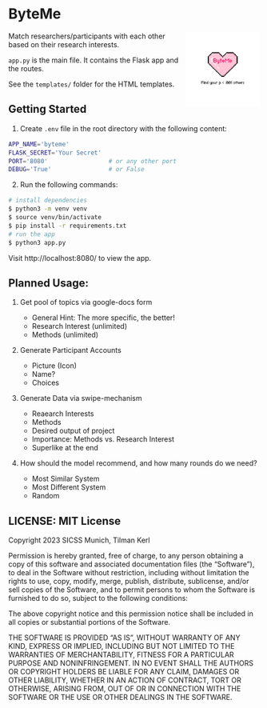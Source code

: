 


ByteMe
================

<!-- include logo -->
<img src="static/images/ByteMe Logo_phelia.png" align="right" height="150" />

Match researchers/participants with each other based on their research interests.

`app.py` is the main file. It contains the Flask app and the routes. 

See the `templates/` folder for the HTML templates.

## Getting Started

1. Create `.env` file in the root directory with the following content:

```bash
APP_NAME='byteme'
FLASK_SECRET='Your Secret' 
PORT='8080'                 # or any other port
DEBUG='True'                # or False
```

2. Run the following commands:
```bash
# install dependencies
$ python3 -m venv venv
$ source venv/bin/activate
$ pip install -r requirements.txt
# run the app
$ python3 app.py
```

Visit http://localhost:8080/ to view the app.


## Planned Usage:

1. Get pool of topics via google-docs form
   - General Hint: The more specific, the better!
   - Research Interest (unlimited)
   - Methods  (unlimited)
  
2. Generate Participant Accounts
   - Picture (Icon)
   - Name?
   - Choices 

3. Generate Data via swipe-mechanism
    - Reaearch Interests
    - Methods
    - Desired output of project
    - Importance: Methods vs. Research Interest
    - Superlike at the end

4. How should the model recommend, and how many rounds do we need?
    - Most Similar System
    - Most Different System
    - Random

## LICENSE: MIT License

Copyright 2023 SICSS Munich, Tilman Kerl

Permission is hereby granted, free of charge, to any person obtaining a copy of this software and associated documentation files (the “Software”), to deal in the Software without restriction, including without limitation the rights to use, copy, modify, merge, publish, distribute, sublicense, and/or sell copies of the Software, and to permit persons to whom the Software is furnished to do so, subject to the following conditions:

The above copyright notice and this permission notice shall be included in all copies or substantial portions of the Software.

THE SOFTWARE IS PROVIDED “AS IS”, WITHOUT WARRANTY OF ANY KIND, EXPRESS OR IMPLIED, INCLUDING BUT NOT LIMITED TO THE WARRANTIES OF MERCHANTABILITY, FITNESS FOR A PARTICULAR PURPOSE AND NONINFRINGEMENT. IN NO EVENT SHALL THE AUTHORS OR COPYRIGHT HOLDERS BE LIABLE FOR ANY CLAIM, DAMAGES OR OTHER LIABILITY, WHETHER IN AN ACTION OF CONTRACT, TORT OR OTHERWISE, ARISING FROM, OUT OF OR IN CONNECTION WITH THE SOFTWARE OR THE USE OR OTHER DEALINGS IN THE SOFTWARE.